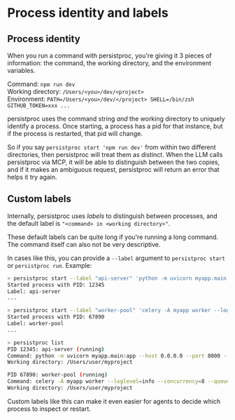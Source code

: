 # Process identity and labels

## Process identity

When you run a command with persistproc, you're giving it 3 pieces of information: the command, the working directory, and the environment variables.

Command: `npm run dev`  
Working directory: `/Users/<you>/dev/<project>`  
Environment: `PATH=/Users/<you>/dev/</project> SHELL=/bin/zsh GITHUB_TOKEN=xxx ...`  

persistproc uses the command string _and_ the working directory to uniquely identify a process. Once starting, a process has a pid for that instance, but if the process is restarted, that pid will change.

So if you say `persistproc start 'npm run dev'` from within two different directories, then persistproc will treat them as distinct. When the LLM calls persistproc via MCP, it will be able to distinguish between the two copies, and if it makes an ambiguous request, persistproc will return an error that helps it try again.

## Custom labels

Internally, persistproc uses _labels_ to distinguish between processes, and the default label is `"<command> in <working directory>"`.

These default labels can be quite long if you're running a long command. The command itself can also not be very descriptive.

In cases like this, you can provide a `--label` argument to `persistproc start` or `persistproc run`. Example:

```bash
> persistproc start --label "api-server" 'python -m uvicorn myapp.main:app --host 0.0.0.0 --port 8000 --reload --log-level debug --workers 4'
Started process with PID: 12345
Label: api-server
...

> persistproc start --label "worker-pool" 'celery -A myapp worker --loglevel=info --concurrency=8 --queues=high_priority,low_priority --pool=prefork'
Started process with PID: 67890
Label: worker-pool
...

> persistproc list
PID 12345: api-server (running)
Command: python -m uvicorn myapp.main:app --host 0.0.0.0 --port 8000 --reload --log-level debug --workers 4
Working directory: /Users/user/myproject

PID 67890: worker-pool (running)
Command: celery -A myapp worker --loglevel=info --concurrency=8 --queues=high_priority,low_priority --pool=prefork
Working directory: /Users/user/myproject
```

Custom labels like this can make it even easier for agents to decide which process to inspect or restart.